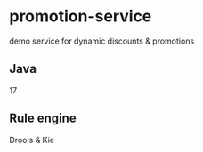 # promotion-service
demo service for dynamic discounts & promotions

## Java
17

## Rule engine
Drools & Kie
